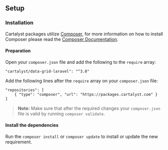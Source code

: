 ## Setup

### Installation

Cartalyst packages utilize [Composer](http://getcomposer.org), for more information on how to install Composer please read the [Composer Documentation](https://getcomposer.org/doc/00-intro.md).

#### Preparation

Open your `composer.json` file and add the following to the `require` array:

	"cartalyst/data-grid-laravel": "^3.0"

Add the following lines after the `require` array on your `composer.json` file:

	"repositories": [
		{ "type": "composer", "url": "https://packages.cartalyst.com" }
	]

> **Note:** Make sure that after the required changes your `composer.json` file is valid by running `composer validate`.

#### Install the dependencies

Run the `composer install` or `composer update` to install or update the new requirement.
